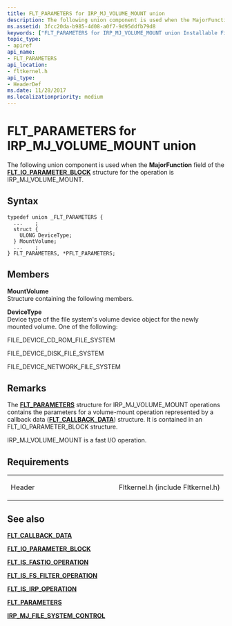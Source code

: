 ```yaml
---
title: FLT_PARAMETERS for IRP_MJ_VOLUME_MOUNT union
description: The following union component is used when the MajorFunction field of the FLT\_IO\_PARAMETER\_BLOCK structure for the operation is IRP\_MJ\_VOLUME\_MOUNT.
ms.assetid: 3fcc20da-b985-4d08-a0f7-9d95ddfb79d8
keywords: ["FLT_PARAMETERS for IRP_MJ_VOLUME_MOUNT union Installable File System Drivers", "FLT_PARAMETERS union Installable File System Drivers", "PFLT_PARAMETERS union pointer Installable File System Drivers"]
topic_type:
- apiref
api_name:
- FLT_PARAMETERS
api_location:
- fltkernel.h
api_type:
- HeaderDef
ms.date: 11/28/2017
ms.localizationpriority: medium
---
```


# FLT\_PARAMETERS for IRP\_MJ\_VOLUME\_MOUNT union


The following union component is used when the **MajorFunction** field of the [**FLT\_IO\_PARAMETER\_BLOCK**](https://msdn.microsoft.com/library/windows/hardware/ff544638) structure for the operation is IRP\_MJ\_VOLUME\_MOUNT.

Syntax
------

```ManagedCPlusPlus
typedef union _FLT_PARAMETERS {
  ...    ;
  struct {
    ULONG DeviceType;
  } MountVolume;
  ...    ;
} FLT_PARAMETERS, *PFLT_PARAMETERS;
```

Members
-------

**MountVolume**  
Structure containing the following members.

**DeviceType**  
Device type of the file system's volume device object for the newly mounted volume. One of the following:

FILE\_DEVICE\_CD\_ROM\_FILE\_SYSTEM

FILE\_DEVICE\_DISK\_FILE\_SYSTEM

FILE\_DEVICE\_NETWORK\_FILE\_SYSTEM

Remarks
-------

The [**FLT\_PARAMETERS**](https://msdn.microsoft.com/library/windows/hardware/ff544673) structure for IRP\_MJ\_VOLUME\_MOUNT operations contains the parameters for a volume-mount operation represented by a callback data ([**FLT\_CALLBACK\_DATA**](https://msdn.microsoft.com/library/windows/hardware/ff544620)) structure. It is contained in an FLT\_IO\_PARAMETER\_BLOCK structure.

IRP\_MJ\_VOLUME\_MOUNT is a fast I/O operation.

Requirements
------------

<table>
<colgroup>
<col width="50%" />
<col width="50%" />
</colgroup>
<tbody>
<tr class="odd">
<td align="left"><p>Header</p></td>
<td align="left">Fltkernel.h (include Fltkernel.h)</td>
</tr>
</tbody>
</table>

## See also


[**FLT\_CALLBACK\_DATA**](https://msdn.microsoft.com/library/windows/hardware/ff544620)

[**FLT\_IO\_PARAMETER\_BLOCK**](https://msdn.microsoft.com/library/windows/hardware/ff544638)

[**FLT\_IS\_FASTIO\_OPERATION**](https://msdn.microsoft.com/library/windows/hardware/ff544645)

[**FLT\_IS\_FS\_FILTER\_OPERATION**](https://msdn.microsoft.com/library/windows/hardware/ff544648)

[**FLT\_IS\_IRP\_OPERATION**](https://msdn.microsoft.com/library/windows/hardware/ff544654)

[**FLT\_PARAMETERS**](https://msdn.microsoft.com/library/windows/hardware/ff544673)

[**IRP\_MJ\_FILE\_SYSTEM\_CONTROL**](irp-mj-file-system-control.md)

 

 






